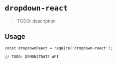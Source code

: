 # `dropdown-react`

> TODO: description

## Usage

```
const dropdownReact = require('dropdown-react');

// TODO: DEMONSTRATE API
```
